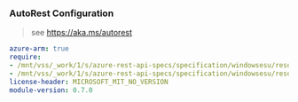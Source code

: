 ### AutoRest Configuration

> see https://aka.ms/autorest

``` yaml
azure-arm: true
require:
- /mnt/vss/_work/1/s/azure-rest-api-specs/specification/windowsesu/resource-manager/readme.md
- /mnt/vss/_work/1/s/azure-rest-api-specs/specification/windowsesu/resource-manager/readme.go.md
license-header: MICROSOFT_MIT_NO_VERSION
module-version: 0.7.0

```